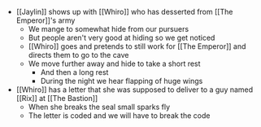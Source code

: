 - [[Jaylin]] shows up with [[Whiro]] who has desserted from [[The Emperor]]'s army
	- We mange to somewhat hide from our pursuers
	- But people aren't very good at hiding so we get noticed
	- [[Whiro]] goes and pretends to still work for [[The Emperor]] and directs them to go to the cave
	- We move further away and hide to take a short rest
		- And then a long rest
		- During the night we hear flapping of huge wings
- [[Whiro]] has a letter that she was supposed to deliver to a guy named [[Rix]] at [[The Bastion]]
	- When she breaks the seal small sparks fly
	- The letter is coded and we will have to break the code